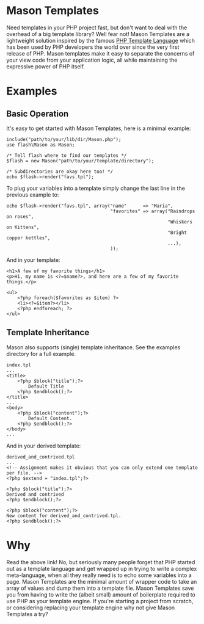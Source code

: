 Mason Templates
===============

Need templates in your PHP project fast, but don't want to deal with
the overhead of a big template library?  Well fear not!  Mason
Templates are a lightweight solution inspired by the famous [PHP
Template Language](http://phptemplatinglanguage.com/) which has been
used by PHP developers the world over since the very first release of
PHP.  Mason templates make it easy to separate the concerns of your
view code from your application logic, all while maintaining the
expressive power of PHP itself.

Examples
========

Basic Operation
---------------

It's easy to get started with Mason Templates, here is a minimal
example:

    include("path/to/your/lib/dir/Mason.php");
    use flash\Mason as Mason;

    /* Tell flash where to find our templates */
    $flash = new Mason("path/to/your/template/directory");

    /* Subdirectories are okay here too! */
    echo $flash->render("favs.tpl");

To plug your variables into a template simply change the last line in
the previous example to:

    echo $flash->render("favs.tpl", array("name"      => "Maria",
                                          "favorites" => array("Raindrops on roses",
                                                               "Whiskers on Kittens",
                                                               "Bright copper kettles",
                                                               ...),
                                          ));

And in your template:

    <h1>A few of my favorite things</h1>
    <p>Hi, my name is <?=$name?>, and here are a few of my favorite things.</p>
    
    <ul>
        <?php foreach($favorites as $item) ?>
        <li><?=$item?></li>
        <?php endforeach; ?>
    </ul>

Template Inheritance
--------------------

Mason also supports (single) template inheritance.  See the examples
directory for a full example.

    index.tpl
    ...
    <title>
        <?php $block("title");?>
            Default Title
        <?php $endblock();?>
    </title>
    ...
    <body>
        <?php $block("content");?>
            Default Content.
        <?php $endblock();?>
    </body>
    ...

And in your derived template:

    derived_and_contrived.tpl
    ...
    <!-- Assignment makes it obvious that you can only extend one template per file. -->
    <?php $extend = "index.tpl";?>
    
    <?php $block("title");?>
    Derived and contrived
    <?php $endblock();?>

    <?php $block("content");?>
    New content for derived_and_contrived.tpl.
    <?php $endblock();?>

Why
===

Read the above link!  No, but seriously many people forget that PHP
started out as a template language and get wrapped up in trying to
write a complex meta-language, when all they really need is to echo
some variables into a page.  Mason Templates are the minimal amount of
wrapper code to take an array of values and dump them into a template
file.  Mason Templates save you from having to write the (albeit
small) amount of boilerplate required to use PHP as your template
engine.  If you're starting a project from scratch, or considering
replacing your template engine why not give Mason Templates a try?